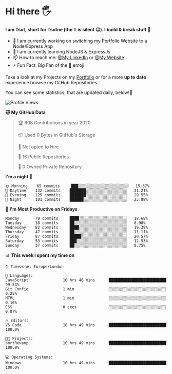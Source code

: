 # Hi there :raised_hand_with_fingers_splayed:
#### I am Tsot, short for Tsotne (the T is silent :wink:). I build & break stuff :space_invader:
- :telescope: I am currently working on switching my Portfolio Website to a Node/Express App
- :seedling: I am currently learning NodeJS & ExpressJs
- :mailbox: How to reach me: [@My LinkedIn](https://www.linkedin.com/in/tsotne-gvadzabia/) or [@My Website](https://tsotnegvadzabia.me/contact)
- :zap: Fun Fact: Big Fan of the :space_invader: emoji

Take a look at my Projects on my [Portfolio](https://tsotnegvadzabia.me/) or for a more **up to date** experience browse my GitHub Repositories.

You can see some statistics, that are updated daily, below!:space_invader:
<!--START_SECTION:waka-->
![Profile Views](http://img.shields.io/badge/Profile%20Views-167-blue)

**🐱 My GitHub Data** 

> 🏆 608 Contributions in year 2020
 > 
> 📦 Used 0 Bytes in GitHub's Storage 
 > 
> 🚫 Not opted to Hire
 > 
> 📜 16 Public Repositories 
 > 
> 🔑 0 Owned Private Repository 
 > 
**I'm a night 🦉** 

```text
🌞 Morning    65 commits     ███░░░░░░░░░░░░░░░░░░░░░░   15.37% 
🌆 Daytime    132 commits    ███████░░░░░░░░░░░░░░░░░░   31.21% 
🌃 Evening    125 commits    ███████░░░░░░░░░░░░░░░░░░   29.55% 
🌙 Night      101 commits    ██████░░░░░░░░░░░░░░░░░░░   23.88%

```
📅 **I'm Most Productive on Fridays** 

```text
Monday       79 commits     ████░░░░░░░░░░░░░░░░░░░░░   18.68% 
Tuesday      38 commits     ██░░░░░░░░░░░░░░░░░░░░░░░   8.98% 
Wednesday    82 commits     ████░░░░░░░░░░░░░░░░░░░░░   19.39% 
Thursday     47 commits     ██░░░░░░░░░░░░░░░░░░░░░░░   11.11% 
Friday       87 commits     █████░░░░░░░░░░░░░░░░░░░░   20.57% 
Saturday     53 commits     ███░░░░░░░░░░░░░░░░░░░░░░   12.53% 
Sunday       37 commits     ██░░░░░░░░░░░░░░░░░░░░░░░   8.75%

```


📊 **This week I spent my time on** 

```text
⌚︎ Timezone: Europe/London

💬 Languages: 
JavaScript               10 hrs 46 mins      █████████████████████████   99.53% 
Git Config               1 min               ░░░░░░░░░░░░░░░░░░░░░░░░░   0.25% 
HTML                     1 min               ░░░░░░░░░░░░░░░░░░░░░░░░░   0.16% 
CSS                      0 secs              ░░░░░░░░░░░░░░░░░░░░░░░░░   0.07%

🔥 Editors: 
VS Code                  10 hrs 49 mins      █████████████████████████   100.0%

🐱‍💻 Projects: 
portRevamp               10 hrs 49 mins      █████████████████████████   100.0%

💻 Operating Systems: 
Windows                  10 hrs 49 mins      █████████████████████████   100.0%

```


<!--END_SECTION:waka-->
